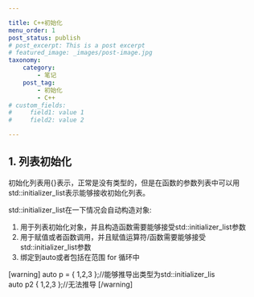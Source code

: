 ```yaml
---

title: C++初始化
menu_order: 1
post_status: publish
# post_excerpt: This is a post excerpt
# featured_image: _images/post-image.jpg
taxonomy:
    category:
        - 笔记
    post_tag:
        - 初始化
        - C++
# custom_fields:
#     field1: value 1
#     field2: value 2

---
```



## 1. 列表初始化

初始化列表用{}表示，正常是没有类型的，但是在函数的参数列表中可以用std::initializer_list表示能够接收初始化列表。

std::initializer_list在一下情况会自动构造对象:

1. 用于列表初始化对象，并且构造函数需要能够接受std::initializer_list参数
2. 用于赋值或者函数调用，并且赋值运算符/函数需要能够接受std::initializer_list参数
3. 绑定到auto或者包括在范围 for 循环中

[warning]
auto p = { 1,2,3 };//能够推导出类型为std::initializer_lis  
auto p2  { 1,2,3 };//无法推导
[/warning]
